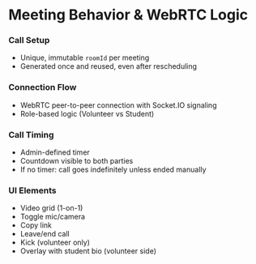 # Meeting Behavior & WebRTC Logic

### Call Setup

- Unique, immutable `roomId` per meeting
- Generated once and reused, even after rescheduling

### Connection Flow

- WebRTC peer-to-peer connection with Socket.IO signaling
- Role-based logic (Volunteer vs Student)

### Call Timing

- Admin-defined timer
- Countdown visible to both parties
- If no timer: call goes indefinitely unless ended manually

### UI Elements

- Video grid (1-on-1)
- Toggle mic/camera
- Copy link
- Leave/end call
- Kick (volunteer only)
- Overlay with student bio (volunteer side)
